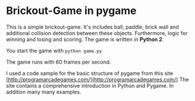 # Brickout-Game in pygame

This is a simple brickout-game. It's includes ball, paddle, brick wall
and additional collision detection between these objects. Furthermore, logic for winning and losing and
scoring. The game is written in **Python 2**.

You start the game with ```python game.py```

The game runs with 60 frames per second.

I used a code sample for the basic structure of pygame from this site [http://programarcadegames.com/](http://programarcadegames.com/)
The site contains a comprehensive introduction in Python and Pygame. In addition many many examples.
